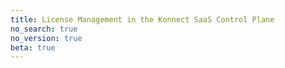 ```yaml
---
title: License Management in the Konnect SaaS Control Plane
no_search: true
no_version: true
beta: true
---
```

